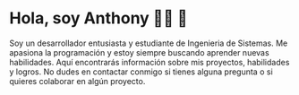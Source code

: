 # Hola, soy Anthony 👨‍💻 👋 
Soy un desarrollador entusiasta y estudiante de Ingenieria de Sistemas. Me apasiona la programación y estoy siempre buscando aprender nuevas habilidades.
Aquí encontrarás información sobre mis proyectos, habilidades y logros. No dudes en contactar conmigo si tienes alguna pregunta o si quieres colaborar en algún proyecto.
